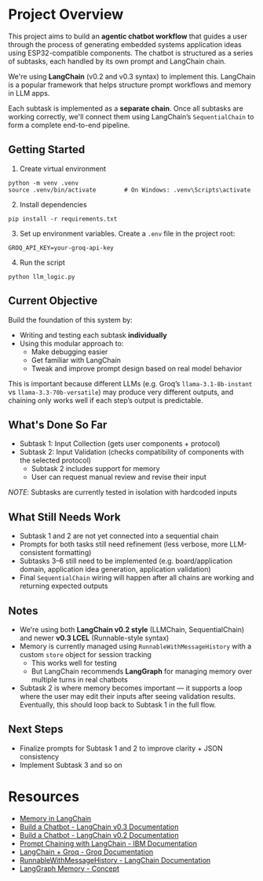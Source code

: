 # Project Overview

This project aims to build an **agentic chatbot workflow** that guides a user through the process of generating
embedded systems application ideas using ESP32-compatible components. The chatbot is structured as a series of subtasks, each handled by its own prompt and LangChain chain.

We're using **LangChain** (v0.2 and v0.3 syntax) to implement this. LangChain is a popular framework
that helps structure prompt workflows and memory in LLM apps.

Each subtask is implemented as a **separate chain**. Once all subtasks are working correctly, we'll connect them
using LangChain’s `SequentialChain` to form a complete end-to-end pipeline.

## Getting Started

1. Create virtual environment

```
python -m venv .venv
source .venv/bin/activate        # On Windows: .venv\Scripts\activate
```

2. Install dependencies

```
pip install -r requirements.txt
```

3. Set up environment variables. Create a `.env` file in the project root:

```
GROQ_API_KEY=your-groq-api-key
```

4. Run the script

```
python llm_logic.py
```

## Current Objective

Build the foundation of this system by:

- Writing and testing each subtask **individually**
- Using this modular approach to:
  - Make debugging easier
  - Get familiar with LangChain
  - Tweak and improve prompt design based on real model behavior

This is important because different LLMs (e.g. Groq’s `llama-3.1-8b-instant` vs `llama-3.3-70b-versatile`) may produce very different outputs, and chaining only works well if each step’s output is predictable.

## What's Done So Far

- Subtask 1: Input Collection (gets user components + protocol)
- Subtask 2: Input Validation (checks compatibility of components with the selected protocol)
  - Subtask 2 includes support for memory
  - User can request manual review and revise their input

_NOTE_: Subtasks are currently tested in isolation with hardcoded inputs

## What Still Needs Work

- Subtask 1 and 2 are not yet connected into a sequential chain
- Prompts for both tasks still need refinement (less verbose, more LLM-consistent formatting)
- Subtasks 3–6 still need to be implemented (e.g. board/application domain, application idea generation, application validation)
- Final `SequentialChain` wiring will happen after all chains are working and returning expected outputs

## Notes

- We're using both **LangChain v0.2 style** (LLMChain, SequentialChain) and newer **v0.3 LCEL** (Runnable-style syntax)
- Memory is currently managed using `RunnableWithMessageHistory` with a custom `store` object for session tracking
  - This works well for testing
  - But LangChain recommends **LangGraph** for managing memory over multiple turns in real chatbots
- Subtask 2 is where memory becomes important — it supports a loop where the user may edit their inputs after
  seeing validation results. Eventually, this should loop back to Subtask 1 in the full flow.

## Next Steps

- Finalize prompts for Subtask 1 and 2 to improve clarity + JSON consistency
- Implement Subtask 3 and so on

# Resources

- [Memory in LangChain](https://www.comet.com/site/blog/memory-in-langchain-a-deep-dive-into-persistent-context/)
- [Build a Chatbot - LangChain v0.3 Documentation](https://python.langchain.com/docs/tutorials/chatbot/)
- [Build a Chatbot - LangChain v0.2 Documentation](https://python.langchain.com/v0.2/docs/tutorials/chatbot/)
- [Prompt Chaining with LangChain - IBM Documentation](https://www.ibm.com/think/tutorials/prompt-chaining-langchain)
- [LangChain + Groq - Groq Documentation](https://console.groq.com/docs/langchain)
- [RunnableWithMessageHistory - LangChain Documentation](https://python.langchain.com/api_reference/core/runnables/langchain_core.runnables.history.RunnableWithMessageHistory.html)
- [LangGraph Memory - Concept](https://langchain-ai.github.io/langgraph/concepts/memory)

